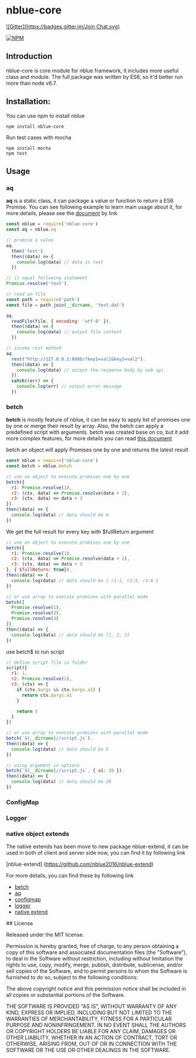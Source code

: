 # nblue-core

[![Gitter](https://badges.gitter.im/Join Chat.svg)](https://gitter.im/nblue2016/Lobby)

[![NPM](https://nodei.co/npm/nblue-core.png?downloads=true&downloadRank=true&stars=true)](https://nodei.co/npm/nblue-core/)

## Introduction
nblue-core is core module for nblue framework, it includes more useful class and module. The full package was written by ES6, so it'd better run more than node v6.7.

## Installation:
You can use npm to install nblue
```
npm install nblue-core
```

Run test cases with mocha
```
npm install mocha
npm test
```

## Usage

### aq
**aq** is a static class, it can package a value or function to return a ES6 Promise. You can see following example to learn main usage about it, for more details, please see the [document](https://github.com/nblue2016/nblue/blob/master/doc/aq.md) by link

``` javascript
const nblue = require('nblue-core')
const aq = nblue.aq

// promise a value
aq.
  then('test').
  then((data) => {
    console.log(data) // data is test
  })

// it equal following statement
Promise.resolve('test')

// read an file
const path = require('path')
const file = path.join(__dirname, 'test.dat')

aq.
  readFile(file, { encoding: 'utf-8' }).
  then((data) => {
    console.log(data) // output file content
  })

// invoke rest method
aq.
  rest("http://127.0.0.1:8080/?key1=val1&key2=val2").
  then((data) => {
    console.log(data) // output the response body by web api
  }).
  catch((err) => {
    console.log(err) // output error message
  })

```

### betch
**betch** is mostly feature of nblue, it can be easy to apply list of promises one by one or merge their result by array. Also, the betch can apply a predefined script with arguments. betch was created base on co, but it add more complex features, for more details you can read  [this document](https://github.com/nblue2016/nblue/blob/master/doc/betch.md)

betch an object will apply Promises one by one and returns the latest result
``` javascript
const nblue = require('nblue-core')
const betch = nblue.betch

// use an object to execute promises one by one
betch({
  r1: Promise.resolve(1),
  r2: (ctx, data) => Promise.resolve(data + 2),
  r3: (ctx, data) => data + 3
}).
then((data) => {
  console.log(data) // data should be 6
})
```

We get the full result for every key with $fullReturn argument

``` javascript
// use an object to execute promises one by one
betch({
  r1: Promise.resolve(1),
  r2: (ctx, data) => Promise.resolve(data + 2),
  r3: (ctx, data) => data + 3
}, { $fullReturn: true}).
then((data) => {
  console.log(data) // data should be { r1:1, r2:3, r3:6 }
})
```

``` javascript
// or use array to execute promises with parallel mode
betch([
  Promise.resolve(1),
  Promise.resolve(2),
  Promise.resolve(3)
]).
then((data) => {
  console.log(data) // data should be [1, 2, 3]
})
```

use betch$ to run script
``` javascript
// define script file in folder
script({
  r1: 1,
  r2: Promise.resolve(2),
  r3: (ctx) => {
    if (ctx.$args && ctx.$args.a1) {
      return ctx.$args.a1
    }

    return 5
  }
})

// or use array to execute promises with parallel mode
betch(`${__dirname}//script.js`).
then((data) => {
  console.log(data) // data should be 5
})

// using argument in options
betch(`${__dirname}//script.js`, { a1: 20 }).
then((data) => {
  console.log(data) // data should be 20
})
```

### ConfigMap

### Logger

### native object extends
The native extends has been move to new package nblue-extend, it can be used in both of client and server side now, you can find it by following link

[nblue-extend] (https://github.com/nblue2016/nblue-extend)


For more details, you can find these by following link
- [betch](https://github.com/nblue2016/nblue/blob/master/doc/betch.md)
- [aq](https://github.com/nblue2016/nblue/blob/master/doc/aq.md)
- [configmap](https://github.com/nblue2016/nblue/blob/master/doc/configmap.md)
- [logger](https://github.com/nblue2016/nblue/blob/master/doc/logger.md)
- [native extend](https://github.com/nblue2016/nblue-extend/blob/master/readme.md)

## License

Released under the MIT license.

Permission is hereby granted, free of charge, to any person obtaining a copy of
this software and associated documentation files (the "Software"), to deal in
the Software without restriction, including without limitation the rights to
use, copy, modify, merge, publish, distribute, sublicense, and/or sell copies of
the Software, and to permit persons to whom the Software is furnished to do so,
subject to the following conditions:

The above copyright notice and this permission notice shall be included in all
copies or substantial portions of the Software.

THE SOFTWARE IS PROVIDED "AS IS", WITHOUT WARRANTY OF ANY KIND, EXPRESS OR
IMPLIED, INCLUDING BUT NOT LIMITED TO THE WARRANTIES OF MERCHANTABILITY, FITNESS
FOR A PARTICULAR PURPOSE AND NONINFRINGEMENT. IN NO EVENT SHALL THE AUTHORS OR
COPYRIGHT HOLDERS BE LIABLE FOR ANY CLAIM, DAMAGES OR OTHER LIABILITY, WHETHER
IN AN ACTION OF CONTRACT, TORT OR OTHERWISE, ARISING FROM, OUT OF OR IN
CONNECTION WITH THE SOFTWARE OR THE USE OR OTHER DEALINGS IN THE SOFTWARE.
